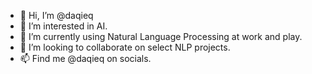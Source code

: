 - 👋 Hi, I’m @daqieq
- 👀 I’m interested in AI.
- 🌱 I’m currently using Natural Language Processing at work and play.
- 💞️ I’m looking to collaborate on select NLP projects.
- 📫 Find me @daqieq on socials.

<!---
daqieq/daqieq is a ✨ special ✨ repository because its `README.md` (this file) appears on your GitHub profile.
You can click the Preview link to take a look at your changes.
--->
